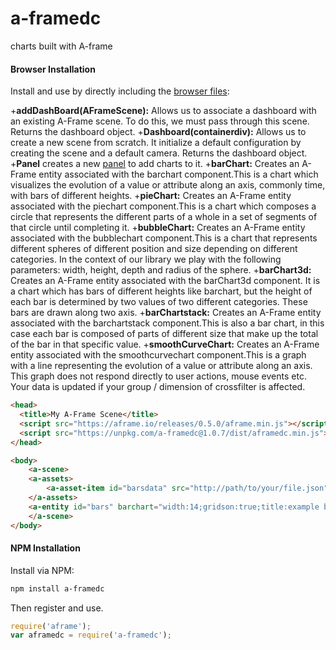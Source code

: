 # a-framedc
charts built with A-frame

#### Browser Installation

Install and use by directly including the [browser files](dist):

 +**addDashBoard(AFrameScene):** Allows us to associate a dashboard with an existing A-Frame scene. To do this, we must pass through this scene. Returns the dashboard object.																																									  </li>
 +**Dashboard(containerdiv):** Allows us to create a new scene from scratch. It initialize a default configuration by creating the scene and a default camera. Returns the dashboard object.																																					  </li>
 +**Panel** creates a new [panel](https://github.com/fran-aguilar/kframe/tree/master/components/animation/) to add charts to it.																																																																							  </li>
 +**barChart:** Creates an A-Frame entity associated with the barchart component.This is a chart which visualizes the evolution of a value or attribute along an axis, commonly time, with bars of different heights.																															  </li>
 +**pieChart:** Creates an A-Frame entity associated with the piechart component.This is a chart which composes a circle that represents the different parts of a whole in a set of segments of  that circle until completing it.																												  </li>
 +**bubbleChart:** Creates an A-Frame entity associated with the bubblechart component.This is a chart that represents different spheres of different position and size depending on different categories. In the context of our library we play with the following parameters: width, height, depth and radius of the sphere.					  </li>
 +**barChart3d:** Creates an A-Frame entity associated with the barChart3d component. It is a chart which has bars of different heights like barchart, but the height of each bar is determined by two values of two different categories. These bars are drawn along two axis.																	  </li>
 +**barChartstack:** Creates an A-Frame entity associated with the barchartstack component.This is also a bar chart, in this case each bar is composed of parts of different size that make up the total of the bar in that specific value.																										  </li>
 +**smoothCurveChart:** Creates an A-Frame entity associated with the smoothcurvechart component.This is a graph with a line representing the evolution of a value or attribute along an axis. This graph does not respond directly to user actions, mouse events etc. Your data is updated if your group / dimension of crossfilter is affected. </li>

```html
<head>
  <title>My A-Frame Scene</title>
  <script src="https://aframe.io/releases/0.5.0/aframe.min.js"></script>
  <script src="https://unpkg.com/a-framedc@1.0.7/dist/aframedc.min.js"></script>
</head>

<body>
	<a-scene>
	<a-assets>
		<a-asset-item id="barsdata" src="http://path/to/your/file.json"></a-asset-item>
	</a-assets>
	<a-entity id="bars" barchart="width:14;gridson:true;title:example barchart;src:#barsdata"></a-entity>
	</a-scene>
</body>
```

#### NPM Installation

Install via NPM:

```bash
npm install a-framedc
```

Then register and use.

```js
require('aframe');
var aframedc = require('a-framedc');
```
